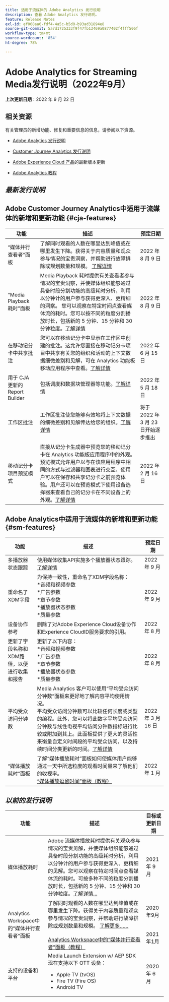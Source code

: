 ```yaml
---
title: 适用于流媒体的 Adobe Analytics 发行说明
description: 查看 Adobe Analytics 发行说明。
feature: Release Notes
exl-id: ef068aa6-fdf4-4a5c-b5d0-b93ad31894e8
source-git-commit: 5a7d1725333f9f47fb13469a0877402f4fff506f
workflow-type: tm+mt
source-wordcount: '854'
ht-degree: 78%

---
```


# Adobe Analytics for Streaming Media发行说明（2022年9月）

**上次更新日期**：2022 年 9 月 22 日

## 相关资源

有关管理员的新增功能、修复和重要信息的信息，请参阅以下资源。

* [Adobe Analytics 发行说明](https://experienceleague.adobe.com/docs/analytics/release-notes/latest.html?lang=zh-Hans)
* [Customer Journey Analytics 发行说明](https://experienceleague.adobe.com/docs/analytics-platform/using/releases/latest.html?lang=zh-Hans)
* [Adobe Experience Cloud 产品](https://business.adobe.com/products/adobe-experience-cloud-products.html)的最新版本更新

* [Adobe Analytics 教程](https://experienceleague.adobe.com/docs/analytics-learn/tutorials/overview.html?lang=zh-Hans)

## *最新发行说明*

## Adobe Customer Journey Analytics中适用于流媒体的新增和更新功能 {#cja-features}

| 功能 | 描述 | 预定日期 |
| ----------- | ---------- | ------- |
| “媒体并行查看者”面板 | 了解同时观看的人数在哪里达到峰值或在哪里发生下降。获得关于内容质量和观众参与情况的宝贵洞察，并帮助进行故障排除或规划数量和规模。 [了解详情](https://experienceleague.adobe.com/docs/analytics-platform/using/cja-workspace/panels/media-concurrent-viewers.html?lang=zh-Hans) | 2022 年 8 月 9 日 |
| “Media Playback 耗时”面板 | Media Playback 耗时提供有关查看者参与情况的宝贵洞察，并使媒体组织能够通过具备时段分割功能的高级耗时分析，利用以分钟计的用户参与获得更深入、更精细的洞察。 您可以观察在特定时间点查看媒体流的耗时。您可以按不同的粒度分割播放时长，包括新的 5 分钟、15 分钟和 30 分钟粒度。[了解详情](https://experienceleague.adobe.com/docs/analytics-platform/using/cja-workspace/panels/media-playback-timespent/media-playback-time-spent.html) | 2022 年 8 月 9 日 |
| 在移动记分卡中共享批注 | 您可以在移动记分卡中显示在工作区中创建的批注。这允许您直接在移动记分卡项目中共享有关您的组织和活动的上下文数据细微差别和见解，可在 Analytics 功能板移动应用程序中查看。[了解详情](https://experienceleague.adobe.com/docs/analytics-platform/using/cja-components/annotations/mobile-annotations.html?lang=en) | 2022 年 6 月 15 日 |
| 用于 CJA 更新的 Report Builder | 包括调度和数据块管理器等功能。[了解详情](https://experienceleague.adobe.com/docs/analytics-platform/using/cja-reportbuilder/manage-reportbuilder.html?lang=zh-Hans) | 2022 年 5 月 18 日 |
| 工作区批注 | 工作区批注使您能够有效地将上下文数据的细微差别和见解传达给您的组织。[了解详情](https://experienceleague.adobe.com/docs/analytics-platform/using/cja-components/annotations/overview.html) | 将于 2022 年 3 月 23 日开始逐步推出 |
| 移动记分卡项目预览模式 | 直接从记分卡生成器中预览您的移动记分卡在 Analytics 功能板应用程序中的外观。预览模式允许用户以与在该应用程序中相同的方式与过滤器和图表进行交互，使用户可以在保存和共享记分卡之前预览体验。用户还可以在预览模式下使用设备选择器来查看自己的记分卡在不同设备上的外观。[了解详情](https://experienceleague.adobe.com/docs/analytics-platform/using/cja-dashboards/create-scorecard.html#preview) | 2022 年 2 月 16 日 |


## Adobe Analytics中适用于流媒体的新增和更新功能 {#sm-features}

| 功能 | 描述 | 预定日期 |
| ----------- | ---------- | ------- |
| 多播放器状态跟踪 | 使用媒体收集API实施多个播放器状态跟踪。 [了解详情](https://experienceleague.adobe.com/docs/media-analytics/using/player-state-tracking/multiple-player-states.html) | 2022 年 9 月 |
| 重命名了XDM字段 | 为保持一致性，重命名了XDM字段名称：<br>*音频和视频参数<br>*广告参数<br>*章节参数<br>*播放器状态参数<br>*质量参数 | 2022 年 9 月 |
| 设备协作参考 | 删除了对Adobe Experience Cloud设备协作和Experience CloudID服务要求的引用。 | 2022 年 8 月 |
| 更新了字段名称和XDM路径，以便进行收集和报告 | 更新了以下内容：<br>*音频和视频参数<br>*广告参数<br>*章节参数<br>*播放器状态参数<br>*质量参数 | 2022 年 8 月 |
| 平均受众访问分钟数 | Media Analytics 客户可以使用“平均受众访问分钟数”面板来更好地了解内容平均使用情况。<br>平均受众访问分钟数可以比较任何长度或类型的编程。此外，您可以将此数字平均受众访问分钟数与线性电视平均访问分钟数指标进行比较或附加到其上。此面板提供了更大的灵活性来衡量自定义时间段的平均受众访问，以及持续时间分类更新的时间。[了解详情](https://experienceleague.adobe.com/docs/media-analytics/using/media-reports/average-minute-audience.html?lang=zh-Hans) | 2022 年 3 月 16 日 |
| “媒体播放耗时”面板 | 了解“媒体播放耗时”面板如何使媒体用户能够通过一天中所选粒度的观看时间量来了解他们的收视率。<br>[“媒体播放逗留时间”面板（教程）](https://experienceleague.adobe.com/docs/analytics-learn/tutorials/media-analytics/measuring-media-analytics/media-playback-time-spent-panel.html?lang=zh-Hans) | 2022 年 1 月 |


## *以前的发行说明*

| 功能 | 描述 | 目标或更新日期 |
| ----------- | ---------- | -------------- |
| 媒体播放耗时 | Adobe 流媒体播放耗时提供有关观众参与情况的宝贵见解，并使媒体组织能够通过具备时段分割功能的高级耗时分析，利用以分钟计的用户参与获得更深入、更精细的见解。您可以观察在特定时间点查看媒体流的耗时。可按多种不同的粒度分割播放时长，包括新的 5 分钟、15 分钟和 30 分钟粒度。[了解详情...](/help/media-reports/media-workspace-panels/media-playback-time-spent.md) | 2021 年 9 月 |
| Analytics Workspace中的“媒体并行查看者”面板 | 了解同时观看的人数在哪里达到峰值或在哪里发生下降。获得关于内容质量和观众参与情况的宝贵洞察，并帮助进行故障排除或规划数量和规模。 [了解更多……](/help/media-reports/media-workspace-panels/media-concurrent-viewers.md) <br><br>[Analytics Workspace中的“媒体并行查看者”面板（教程）](https://experienceleague.adobe.com/docs/analytics-learn/tutorials/analysis-workspace/using-panels/media-concurrent-viewers-panel-in-analysis-workspace.html?lang=zh-Hans#analysis-workspace) | 2020年9月 <br><br><br>2021年1月 |
| 支持的设备和平台 | Media Launch Extension w/ AEP SDK 现在支持以下 OTT 设备： <div><ul><li>Apple TV (tvOS)</li><li>Fire TV (Fire OS)</li><li>Android TV</li></ul></div> | 2020 年 6 月 |


<!-- ## Important notices for [!DNL Analytics] administrators

**Updated on March 3, 2022**

| Notice | Date Added or Updated  | Description |
| ----------- | ---------- | ---------- |
| description | date | description |
| description | date | description |
| description | date | description |
| description | date | description | -->
